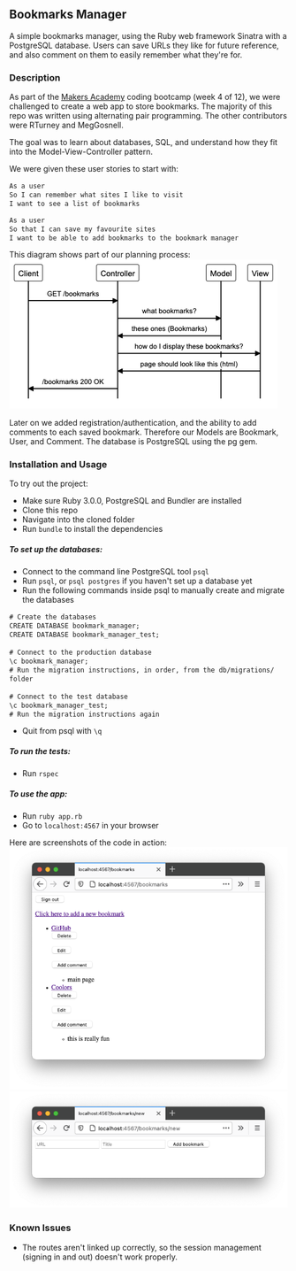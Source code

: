 ## Bookmarks Manager

A simple bookmarks manager, using the Ruby web framework Sinatra with a PostgreSQL database. Users can save URLs they like for future reference, and also comment on them to easily remember what they're for.

### Description
As part of the [Makers Academy](https://makers.tech) coding bootcamp (week 4 of 12), we were challenged to create a web app to store bookmarks. The majority of this repo was written using alternating pair programming. The other contributors were RTurney and MegGosnell.  

The goal was to learn about databases, SQL, and understand how they fit into the Model-View-Controller pattern.  

We were given these user stories to start with:  

```
As a user
So I can remember what sites I like to visit
I want to see a list of bookmarks
```
```
As a user
So that I can save my favourite sites
I want to be able to add bookmarks to the bookmark manager
```
This diagram shows part of our planning process:
![user story 1](public/user_story_1.png)

Later on we added registration/authentication, and the ability to add comments to each saved bookmark. Therefore our Models are Bookmark, User, and Comment. The database is PostgreSQL using the pg gem.

### Installation and Usage
To try out the project:
* Make sure Ruby 3.0.0, PostgreSQL and Bundler are installed
* Clone this repo
* Navigate into the cloned folder
* Run `bundle` to install the dependencies

##### To set up the databases:
* Connect to the command line PostgreSQL tool `psql`
* Run `psql`, or `psql postgres` if you haven't set up a database yet
* Run the following commands inside psql to manually create and migrate the databases
```
# Create the databases
CREATE DATABASE bookmark_manager;
CREATE DATABASE bookmark_manager_test;

# Connect to the production database
\c bookmark_manager;
# Run the migration instructions, in order, from the db/migrations/ folder

# Connect to the test database
\c bookmark_manager_test;
# Run the migration instructions again
```
* Quit from psql with `\q`  

##### To run the tests:
* Run `rspec`  

##### To use the app:
* Run `ruby app.rb`
* Go to `localhost:4567` in your browser  

Here are screenshots of the code in action:  
![main page](public/main_page.png)
![add a bookmark](public/add_bookmark.png)


### Known Issues
* The routes aren't linked up correctly, so the session management (signing in and out) doesn't work properly.
